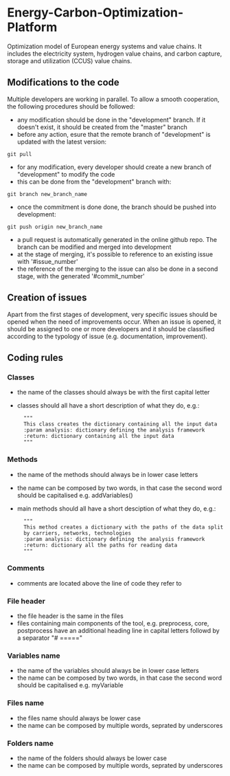 # Energy-Carbon-Optimization-Platform

Optimization model of European energy systems and value chains. It includes the electricity system, hydrogen value chains, and carbon capture, storage and utilization (CCUS) value chains. 

## Modifications to the code
Multiple developers are working in parallel. To allow a smooth cooperation, the following procedures should be followed:
* any modification should be done in the "development" branch. If it doesn't exist, it should be created from the "master" branch
* before any action, esure that the remote branch of "development" is updated with the latest version: 
```
git pull
```
* for any modification, every developer should create a new branch of "development" to modify the code
* this can be done from the "development" branch with: 
```
git branch new_branch_name
```
* once the commitment is done done, the branch should be pushed into development: 
```
git push origin new_branch_name
```
* a pull request is automatically generated in the online github repo. The branch can be modified and merged into development
* at the stage of merging, it's possible to reference to an existing issue with '#issue_number'
* the reference of the merging to the issue can also be done in a second stage, with the generated '#commit_number'

## Creation of issues
Apart from the first stages of development, very specific issues should be opened when the need of improvements occur.
When an issue is opened, it should be assigned to one or more developers and it should be classified according to the typology of issue (e.g. documentation, improvement).

## Coding rules
### Classes
* the name of the classes should always be with the first capital letter
* classes should all have a short description of what they do, e.g.:

        """
        This class creates the dictionary containing all the input data
        :param analysis: dictionary defining the analysis framework
        :return: dictionary containing all the input data
        """

### Methods
* the name of the methods should always be in lower case letters
* the name can be composed by two words, in that case the second word should be capitalised e.g. addVariables()
* main methods should all have a short desciption of what they do, e.g.:

        """
        This method creates a dictionary with the paths of the data split
        by carriers, networks, technologies
        :param analysis: dictionary defining the analysis framework
        :return: dictionary all the paths for reading data
        """

### Comments
* comments are located above the line of code they refer to

### File header
* the file header is the same in the files
* files containing main components of the tool, e.g. preprocess, core, postprocess have an additional heading line in capital letters followd by a separator "# ====="

### Variables name
* the name of the variables should always be in lower case letters
* the name can be composed by two words, in that case the second word should be capitalised e.g. myVariable

### Files name
* the files name should always be lower case
* the name can be composed by multiple words, seprated by underscores

### Folders name
* the name of the folders should always be lower case
* the name can be composed by multiple words, seprated by underscores

